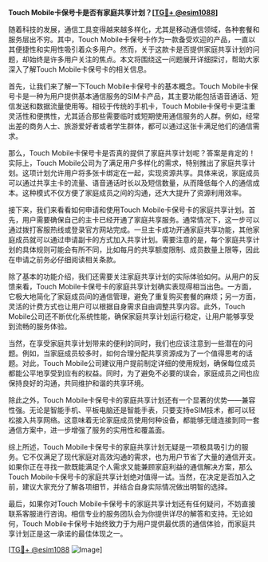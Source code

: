 **Touch Mobile卡保号卡是否有家庭共享计划？[[TG💪+ @esim1088](https://t.me/s/esim1088)]**

随着科技的发展，通信工具变得越来越多样化，尤其是移动通信领域，各种套餐和服务层出不穷。其中，Touch Mobile卡保号卡作为一款备受欢迎的产品，一直以其便捷性和实用性吸引着众多用户。然而，关于这款卡是否提供家庭共享计划的问题，却始终是许多用户关注的焦点。本文将围绕这一问题展开详细探讨，帮助大家深入了解Touch Mobile卡保号卡的相关信息。

首先，让我们来了解一下Touch Mobile卡保号卡的基本概念。Touch Mobile卡保号卡是一种为用户提供基本通信服务的SIM卡产品，其主要功能包括语音通话、短信发送和数据流量使用等。相较于传统的手机卡，Touch Mobile卡保号卡更注重灵活性和便携性，尤其适合那些需要临时或短期使用通信服务的人群。例如，经常出差的商务人士、旅游爱好者或者学生群体，都可以通过这张卡满足他们的通信需求。

那么，Touch Mobile卡保号卡是否真的提供了家庭共享计划呢？答案是肯定的！实际上，Touch Mobile公司为了满足用户多样化的需求，特别推出了家庭共享计划。这项计划允许用户将多张卡绑定在一起，实现资源共享。具体来说，家庭成员可以通过共享主卡的流量、语音通话时长以及短信数量，从而降低每个人的通信成本。这种模式不仅方便了家庭成员之间的沟通，还大大提升了资源利用效率。

接下来，我们来看看如何申请和使用Touch Mobile卡保号卡的家庭共享计划。首先，用户需要确保自己的主卡已经开通了家庭共享服务。通常情况下，这一步可以通过拨打客服热线或登录官方网站完成。一旦主卡成功开通家庭共享功能，其他家庭成员就可以通过申请副卡的方式加入共享计划。需要注意的是，每个家庭共享计划的具体规则可能会有所不同，比如每月的共享额度限制、成员数量上限等，因此在申请之前务必仔细阅读相关条款。

除了基本的功能介绍，我们还需要关注家庭共享计划的实际体验如何。从用户的反馈来看，Touch Mobile卡保号卡的家庭共享计划确实表现得相当出色。一方面，它极大地简化了家庭成员间的通信管理，避免了重复购买套餐的麻烦；另一方面，灵活的计费方式也让用户可以根据自身需求自由调整共享内容。此外，Touch Mobile公司还不断优化系统性能，确保家庭共享计划运行稳定，让用户能够享受到流畅的服务体验。

当然，在享受家庭共享计划带来的便利的同时，我们也应该注意到一些潜在的问题。例如，当家庭成员较多时，如何合理分配共享资源成为了一个值得思考的话题。对此，Touch Mobile公司建议用户提前制定详细的使用规划，确保每位成员都能公平地享受到应有的权益。同时，为了避免不必要的误会，家庭成员之间也应保持良好的沟通，共同维护和谐的共享环境。

除此之外，Touch Mobile卡保号卡的家庭共享计划还有一个显著的优势——兼容性强。无论是智能手机、平板电脑还是智能手表，只要支持eSIM技术，都可以轻松接入共享网络。这意味着无论家庭成员使用何种设备，都能够无缝连接到同一套通信方案中，进一步增强了服务的实用性和覆盖面。

综上所述，Touch Mobile卡保号卡的家庭共享计划无疑是一项极具吸引力的服务。它不仅满足了现代家庭对高效沟通的需求，也为用户节省了大量的通信开支。如果你正在寻找一款既能满足个人需求又能兼顾家庭利益的通信解决方案，那么Touch Mobile卡保号卡的家庭共享计划绝对值得一试。当然，在决定是否加入之前，建议大家充分了解各项细节，并结合自身实际情况做出明智的选择。

最后，如果你对Touch Mobile卡保号卡的家庭共享计划还有任何疑问，不妨直接联系客服进行咨询。相信专业的服务团队会为你提供详尽的解答和支持。无论如何，Touch Mobile卡保号卡始终致力于为用户提供最优质的通信体验，而家庭共享计划正是这一承诺的最佳体现之一。

[[TG💪+ @esim1088](https://t.me/s/esim1088) ![Image](https://i.postimg.cc/4NQfJmqS/Snipaste-2025-05-13-00-14-12.png)]